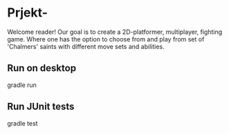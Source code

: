 # Prjekt-

Welcome reader!
Our goal is to create a 2D-platformer, multiplayer, fighting game. 
Where one has the option to choose from and play from set of 'Chalmers' 
saints with different move sets and abilities.

## Run on desktop
gradle run

## Run JUnit tests
gradle test
